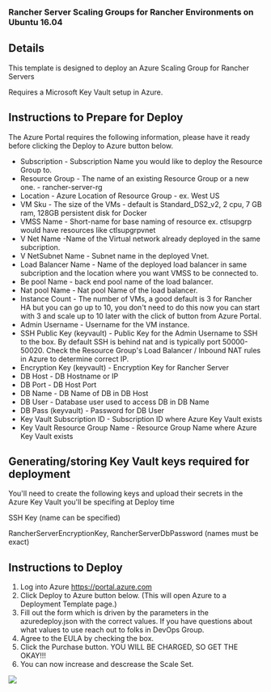 ### Rancher Server Scaling Groups for Rancher Environments on Ubuntu 16.04 ###

## Details

This template is designed to deploy an Azure Scaling Group for Rancher Servers

Requires a Microsoft Key Vault setup in Azure.

## Instructions to Prepare for Deploy

The Azure Portal requires the following information, please have it ready before clicking the Deploy to Azure button below.

- Subscription - Subscription Name you would like to deploy the Resource Group to.
- Resource Group - The name of an existing Resource Group or a new one. - rancher-server-rg
- Location - Azure Location of Resource Group - ex. West US
- VM Sku - The size of the VMs - default is Standard_DS2_v2, 2 cpu, 7 GB ram, 128GB persistent disk for Docker
- VMSS Name - Short-name for base naming of resource ex. ctlsupgrp would have resources like ctlsupgrpvnet
- V Net Name -Name of the Virtual network already deployed in the same subcription.
- V NetSubnet Name - Subnet name in the deployed Vnet.
- Load Balancer Name - Name of the deployed load balancer in same subcription and the location where you want VMSS to be connected to.
- Be pool Name - back end pool name of the load balancer.
- Nat pool Name - Nat pool Name of the load balancer.
- Instance Count - The number of VMs, a good default is 3 for Rancher HA but you can go up to 10, you don't need to do this now you can start with 3 and scale up to 10 later with the click of button from Azure Portal.
- Admin Username - Username for the VM instance.
- SSH Public Key (keyvault) - Public Key for the Admin Username to SSH to the box.  By default SSH is behind nat and is typically port 50000-50020. Check the Resource Group's Load Balancer / Inbound NAT rules in Azure to determine correct IP.
- Encryption Key (keyvault) - Encryption Key for Rancher Server
- DB Host - DB Hostname or IP
- DB Port - DB Host Port
- DB Name - DB Name of DB in DB Host
- DB User - Database user used to access DB in DB Name
- DB Pass (keyvault) - Password for DB User
- Key Vault Subscription ID - Subscription ID where Azure Key Vault exists
- Key Vault Resource Group Name - Resource Group Name where Azure Key Vault exists

## Generating/storing Key Vault keys required for deployment

You'll need to create the following keys and upload their secrets in the Azure Key Vault you'll be specifing at Deploy time

SSH Key (name can be specified)

RancherServerEncryptionKey, RancherServerDbPassword (names must be exact)

## Instructions to Deploy

1. Log into Azure https://portal.azure.com
1. Click Deploy to Azure button below.  (This will open Azure to a Deployment Template page.)
1. Fill out the form which is driven by the parameters in the azuredeploy.json with the correct values.  If you have questions about what values to use reach out to folks in DevOps Group.
1. Agree to the EULA by checking the box.
1. Click the Purchase button. YOU WILL BE CHARGED, SO GET THE OKAY!!!
1. You can now increase and descrease the Scale Set.

<a href="https://portal.azure.com/#create/Microsoft.Template/uri/https%3A%2F%2Fraw.githubusercontent.com%2FSC-TechDev%2FDevOps-Scripts%2Fmaster%2Fazure-quickstart-templates%2Francher-server-scaling-group-externallbvnet%2Fazuredeploy.parameters.json" target="_blank">
    <img src="http://azuredeploy.net/deploybutton.png"/>
</a>

